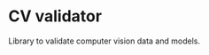 [//]: # (<p align="center">)

[//]: # (<a href="https://github.com/ningeen/ml-validator/actions?query=workflow%3ATest" target="_blank">)

[//]: # (    <img src="https://github.com/ningeen/ml-validator/workflows/Test/badge.svg" alt="Test">)

[//]: # (</a>)

[//]: # (<a href="https://github.com/ningeen/ml-validator/actions?query=workflow%3APublish" target="_blank">)

[//]: # (    <img src="https://github.com/ningeen/ml-validator/workflows/Publish/badge.svg" alt="Publish">)

[//]: # (</a>)

[//]: # (<a href="https://codecov.io/gh/ningeen/ml-validator" target="_blank">)

[//]: # (    <img src="https://img.shields.io/codecov/c/github/ningeen/ml-validator?color=%2334D058" alt="Coverage">)

[//]: # (</a>)

[//]: # (<a href="https://pypi.org/project/cv-validator" target="_blank">)

[//]: # (    <img src="https://img.shields.io/pypi/v/typer?color=%2334D058&label=pypi%20package" alt="Package version">)

[//]: # (</a>)

[//]: # (</p>)

# CV validator
Library to validate computer vision data and models.
